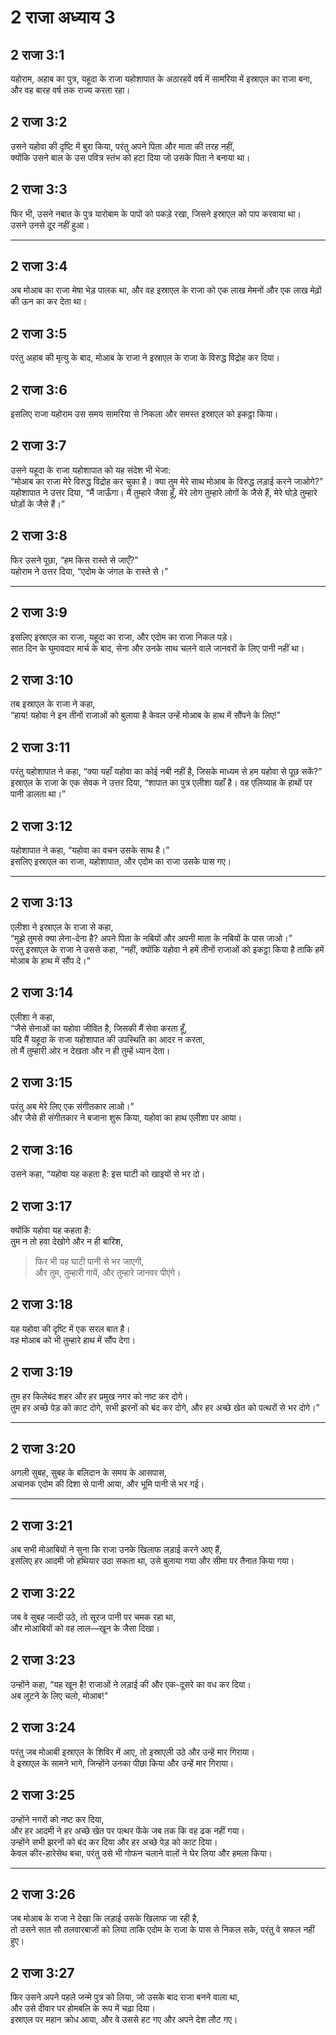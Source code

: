 # 2 राजा अध्याय 3

## 2 राजा 3:1

यहोराम, अहाब का पुत्र, यहूदा के राजा यहोशापात के अठारहवें वर्ष में सामरिया में इस्राएल का राजा बना, और वह बारह वर्ष तक राज्य करता रहा।

## 2 राजा 3:2

उसने यहोवा की दृष्टि में बुरा किया, परंतु अपने पिता और माता की तरह नहीं,  
क्योंकि उसने बाल के उस पवित्र स्तंभ को हटा दिया जो उसके पिता ने बनाया था।

## 2 राजा 3:3

फिर भी, उसने नबात के पुत्र यारोबाम के पापों को पकड़े रखा, जिसने इस्राएल को पाप करवाया था।  
उसने उनसे दूर नहीं हुआ।

---

## 2 राजा 3:4

अब मोआब का राजा मेषा भेड़ पालक था, और वह इस्राएल के राजा को एक लाख मेमनों और एक लाख मेढ़ों की ऊन का कर देता था।

## 2 राजा 3:5

परंतु अहाब की मृत्यु के बाद, मोआब के राजा ने इस्राएल के राजा के विरुद्ध विद्रोह कर दिया।

## 2 राजा 3:6

इसलिए राजा यहोराम उस समय सामरिया से निकला और समस्त इस्राएल को इकट्ठा किया।

## 2 राजा 3:7

उसने यहूदा के राजा यहोशापात को यह संदेश भी भेजा:  
“मोआब का राजा मेरे विरुद्ध विद्रोह कर चुका है। क्या तुम मेरे साथ मोआब के विरुद्ध लड़ाई करने जाओगे?”  
यहोशापात ने उत्तर दिया, “मैं जाऊँगा। मैं तुम्हारे जैसा हूँ, मेरे लोग तुम्हारे लोगों के जैसे हैं, मेरे घोड़े तुम्हारे घोड़ों के जैसे हैं।”

## 2 राजा 3:8

फिर उसने पूछा, “हम किस रास्ते से जाएँ?”  
यहोराम ने उत्तर दिया, “एदोम के जंगल के रास्ते से।”

---

## 2 राजा 3:9

इसलिए इस्राएल का राजा, यहूदा का राजा, और एदोम का राजा निकल पड़े।  
सात दिन के घुमावदार मार्च के बाद, सेना और उनके साथ चलने वाले जानवरों के लिए पानी नहीं था।

## 2 राजा 3:10

तब इस्राएल के राजा ने कहा,  
“हाय! यहोवा ने इन तीनों राजाओं को बुलाया है केवल उन्हें मोआब के हाथ में सौंपने के लिए!”

## 2 राजा 3:11

परंतु यहोशापात ने कहा, “क्या यहाँ यहोवा का कोई नबी नहीं है, जिसके माध्यम से हम यहोवा से पूछ सकें?”  
इस्राएल के राजा के एक सेवक ने उत्तर दिया, “शापात का पुत्र एलीशा यहाँ है। वह एलिय्याह के हाथों पर पानी डालता था।”

## 2 राजा 3:12

यहोशापात ने कहा, “यहोवा का वचन उसके साथ है।”  
इसलिए इस्राएल का राजा, यहोशापात, और एदोम का राजा उसके पास गए।

---

## 2 राजा 3:13

एलीशा ने इस्राएल के राजा से कहा,  
“मुझे तुमसे क्या लेना-देना है? अपने पिता के नबियों और अपनी माता के नबियों के पास जाओ।”  
परंतु इस्राएल के राजा ने उससे कहा, “नहीं, क्योंकि यहोवा ने हमें तीनों राजाओं को इकट्ठा किया है ताकि हमें मोआब के हाथ में सौंप दे।”

## 2 राजा 3:14

एलीशा ने कहा,  
“जैसे सेनाओं का यहोवा जीवित है, जिसकी मैं सेवा करता हूँ,  
यदि मैं यहूदा के राजा यहोशापात की उपस्थिति का आदर न करता,  
तो मैं तुम्हारी ओर न देखता और न ही तुम्हें ध्यान देता।

## 2 राजा 3:15

परंतु अब मेरे लिए एक संगीतकार लाओ।”  
और जैसे ही संगीतकार ने बजाना शुरू किया, यहोवा का हाथ एलीशा पर आया।

## 2 राजा 3:16

उसने कहा, “यहोवा यह कहता है: इस घाटी को खाइयों से भर दो।

## 2 राजा 3:17

क्योंकि यहोवा यह कहता है:  
तुम न तो हवा देखोगे और न ही बारिश,

> फिर भी यह घाटी पानी से भर जाएगी,  
> और तुम, तुम्हारी गायें, और तुम्हारे जानवर पीएंगे।

## 2 राजा 3:18

यह यहोवा की दृष्टि में एक सरल बात है।  
वह मोआब को भी तुम्हारे हाथ में सौंप देगा।

## 2 राजा 3:19

तुम हर किलेबंद शहर और हर प्रमुख नगर को नष्ट कर दोगे।  
तुम हर अच्छे पेड़ को काट दोगे, सभी झरनों को बंद कर दोगे, और हर अच्छे खेत को पत्थरों से भर दोगे।”

---

## 2 राजा 3:20

अगली सुबह, सुबह के बलिदान के समय के आसपास,  
अचानक एदोम की दिशा से पानी आया, और भूमि पानी से भर गई।

---

## 2 राजा 3:21

अब सभी मोआबियों ने सुना कि राजा उनके खिलाफ लड़ाई करने आए हैं,  
इसलिए हर आदमी जो हथियार उठा सकता था, उसे बुलाया गया और सीमा पर तैनात किया गया।

## 2 राजा 3:22

जब वे सुबह जल्दी उठे, तो सूरज पानी पर चमक रहा था,  
और मोआबियों को वह लाल—खून के जैसा दिखा।

## 2 राजा 3:23

उन्होंने कहा, “यह खून है! राजाओं ने लड़ाई की और एक-दूसरे का वध कर दिया।  
अब लूटने के लिए चलो, मोआब!”

## 2 राजा 3:24

परंतु जब मोआबी इस्राएल के शिविर में आए, तो इस्राएली उठे और उन्हें मार गिराया।  
वे इस्राएल के सामने भागे, जिन्होंने उनका पीछा किया और उन्हें मार गिराया।

## 2 राजा 3:25

उन्होंने नगरों को नष्ट कर दिया,  
और हर आदमी ने हर अच्छे खेत पर पत्थर फेंके जब तक कि वह ढक नहीं गया।  
उन्होंने सभी झरनों को बंद कर दिया और हर अच्छे पेड़ को काट दिया।  
केवल कीर-हारेसेथ बचा, परंतु उसे भी गोफन चलाने वालों ने घेर लिया और हमला किया।

---

## 2 राजा 3:26

जब मोआब के राजा ने देखा कि लड़ाई उसके खिलाफ जा रही है,  
तो उसने सात सौ तलवारबाजों को लिया ताकि एदोम के राजा के पास से निकल सके, परंतु वे सफल नहीं हुए।

## 2 राजा 3:27

फिर उसने अपने पहले जन्मे पुत्र को लिया, जो उसके बाद राजा बनने वाला था,  
और उसे दीवार पर होमबलि के रूप में चढ़ा दिया।  
इस्राएल पर महान क्रोध आया, और वे उससे हट गए और अपने देश लौट गए।

